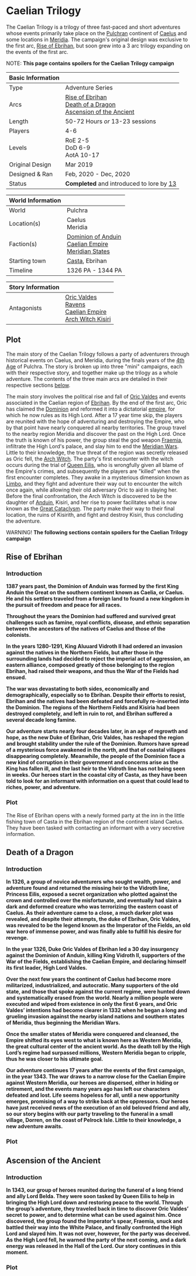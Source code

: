 # Caelian Trilogy

The Caelian Trilogy is a trilogy of three fast-paced and short adventures whose events primarily take place on the [Pulchran](../Locations/Planes/pulchra.md) continent of [Caelus](../Locations/Land/caelus.md) and some locations in [Meridia](../Locations/Land/meridia.md). The campaign's original design was exclusive to the first arc, [Rise of Ebrihan](#rise-of-ebrihan), but soon grew into a 3 arc trilogy expanding on the events of the first arc.

NOTE: **This page contains spoilers for the Caelian Trilogy campaign**

| Basic Information | |
| - | - |
| Type | Adventure Series |
| Arcs | [Rise of Ebrihan](#rise-of-ebrihan)<br>[Death of a Dragon](#death-of-a-dragon)<br>[Ascension of the Ancient](#ascension-of-the-ancient) |
| Length | 50-72 Hours *or* 13-23 sessions |
| Players | 4-6 |
| Levels | RoE 2-5<br>DoD 6-9<br>AotA 10-17 |
| Original Design | Mar 2019 |
| Designed & Ran | Feb, 2020 - Dec, 2020 |
| Status | **Completed** and introduced to lore by [13](../Characters/13/13.md)

| World Information | |
| - | - |
| World | Pulchra |
| Location(s) | Caelus<br>Meridia |
| Faction(s) | [Dominion of Anduin](../Factions/Nations/dominion_of_anduin.md)<br>[Caelian Empire](../Factions/Nations/caelian_empire.md)<br>[Meridian States](../Factions/Nations/meridian_states.md) |
| Starting town | [Casta](../Locations/Towns/casta.md), Ebrihan |
| Timeline | 1326 PA - 1344 PA |

| Story Information | |
| - | - |
| Antagonists | [Oric Valdes](../Characters/oric_valdes.md)<br>[Ravens](..//Factions/Organizations/ravens.md)<br>[Caelian Empire](../Factions/Nations/caelian_empire.md)<br>[Arch Witch Kisiri](../Characters/kisiri.md) |

## Plot

The main story of the Caelian Trilogy follows a party of adventurers through historical events on Caelus, and Meridia, during the finals years of the [4th Age](../Events/timeline.md#4th---age-of-the-ancients) of Pulchra. The story is broken up into three "mini" campaigns, each with their respective story, and together make up the trilogy as a whole adventure. The contents of the three main arcs are detailed in their respective sections [below](#rise-of-ebrihan).

The main story involves the political rise and fall of [Oric Valdes](../Characters/oric_valdes.md) and events associated in the Caelian region of [Ebrihan](../Locations/Land/caelus.md#ebrihan). By the end of the first arc, Oric has claimed the [Dominion](../Factions/Nations/dominion_of_anduin.md) and reformed it into a dictatorial [empire](../Factions/Nations/caelian_empire.md), for which he now rules as its High Lord. After a 17 year time skip, the players are reunited with the hope of adventuring and destroying the Empire, who by that point have nearly conquered all nearby territories. The group travel to the nearby region Meridia and discover the past on the High Lord. Once the truth is known of his power, the group steal the god weapon [Fraemia](../Objects/fraemia.md), infiltrate the High Lord's palace, and slay him to end the [Meridian Wars](../Events/meridian_wars.md). Little to their knowledge, the true threat of the region was secretly released as Oric fell, the [Arch Witch](../Characters/kisiri.md). The party's first encounter with the witch occurs during the trial of [Queen Eilis](../Characters/eilis_vidroth.md), who is wrongfully given all blame of the Empire's crimes, and subsequently the players are "killed" when the first encounter completes. They awake in a mysterious dimension known as [Limbo](../Locations/Planes/limbo.md), and they fight and adventure their way out to encounter the witch once again, while allowing their old adversary Oric to aid in slaying her. Before the final confrontation, the Arch Witch is discovered to be the daughter of [Anduin](../Characters/anduin_the_great.md), Kisiri, and her rise to power facilitates what is now known as the [Great Cataclysm](../Events/great_cataclysm.md). The party make their way to their final location, the ruins of Kisirith, and fight and destroy Kisiri, thus concluding the adventure.

WARNING! **The following sections contain spoilers for the Caelian Trilogy campaign**

## Rise of Ebrihan

### Introduction

**1387 years past, the Dominion of Anduin was formed by the first King Anduin the Great on the southern continent known as Caelia, or Caelus. He and his settlers traveled from a foreign land to found a new kingdom in the pursuit of freedom and peace for all races.**

**Throughout the years the Dominion had suffered and survived great challenges such as famine, royal conflicts, disease, and ethnic separation between the ancestors of the natives of Caelus and those of the colonists.**

**In the years 1280-1291, King Aluuard Vidroth II had ordered an invasion against the natives in the Northern Fields, but after those in the surrounding lands had decided to reject the imperial act of aggression, an eastern alliance, composed greatly of those belonging to the region Ebrihan, had raised their weapons, and thus the War of the Fields had ensued.**

**The war was devastating to both sides, economically and demographically, especially so to Ebrihan. Despite their efforts to resist, Ebrihan and the natives had been defeated and forcefully re-inserted into the Dominion. The regions of the Northern Fields and Kisiria had been destroyed completely, and left in ruin to rot, and Ebrihan suffered a several decade long famine.**

**Our adventure starts nearly four decades later, in an age of regrowth and hope, as the new Duke of Ebrihan, Oric Valdes, has reshaped the region and brought stability under the rule of the Dominion. Rumors have spread of a mysterious force awakened in the north, and that of coastal villages disappearing completely. Meanwhile, the people of the Dominion face a new kind of corruption in their government and concerns arise as the King has fallen ill, and the last heir to the Vidroth line has not being seen in weeks. Our heroes start in the coastal city of Casta, as they have been told to look for an informant with information on a quest that could lead to riches, power, and adventure.**

### Plot

The Rise of Ebrihan opens with a newly formed party at the inn in the little fishing town of Casta in the Ebrihan region of the continent island Caelus. They have been tasked with contacting an informant with a very secretive information.

## Death of a Dragon

### Introduction

**In 1326, a group of novice adventurers who sought wealth, power, and adventure found and returned the missing heir to the Vidroth line, Princess Eilis, exposed a secret organization who plotted against the crown and controlled over the misfortunate, and eventually had slain a dark and deformed creature who was terrorizing the eastern coast of Caelus. As their adventure came to a close, a much darker plot was revealed, and despite their attempts, the duke of Ebrihan, Oric Valdes, was revealed to be the legend known as the Imperator of the Fields, an old war hero of immense power, and was finally able to fulfill his desire for revenge.**

**In the year 1326, Duke Oric Valdes of Ebrihan led a 30 day insurgency against the Dominion of Anduin, killing King Vidroth II, supporters of the War of the Fields, establishing the Caelian Empire, and declaring himself its first leader, High Lord Valdes.**

**Over the next few years the continent of Caelus had become more militarized, industrialized, and autocratic. Many supporters of the old state, and those that spoke against the current regime, were hunted down and systematically erased from the world. Nearly a million people were executed and wiped from existence in only the first 6 years, and Oric Valdes’ intentions had become clearer in 1332 when he began a long and grueling invasion against the nearby island nations and southern states of Meridia, thus beginning the Meridian Wars.**

**Once the smaller states of Meridia were conquered and cleansed, the Empire shifted its eyes west to what is known here as Western Meridia, the great cultural center of the ancient world. As the death toll by the High Lord’s regime had surpassed millions, Western Meridia began to cripple, thus he was closer to his ultimate goal.**

**Our adventure continues 17 years after the events of the first campaign, in the year 1343. The war draws to a narrow close for the Caelian Empire against Western Meridia, our heroes are dispersed, either in hiding or retirement, and the events many years ago has left our characters defeated and lost. Life seems hopeless for all, until a new opportunity emerges, promising of a way to strike back at the oppressors. Our heroes have just received news of the execution of an old beloved friend and ally, so our story begins with our party traveling to the funeral in a small village, Dorren, on the coast of Pelrock Isle. Little to their knowledge, a new adventure awaits.**

### Plot

## Ascension of the Ancient

### Introduction

**In 1343, our group of heroes reunited during the funeral of a long friend and ally Lord Belda. They were soon tasked by Queen Eilis to help in bringing the High Lord down and restoring peace to the world. Through the group’s adventure, they traveled back in time to discover Oric Valdes’ secret to power, and to determine what can be used against him. Once discovered, the group found the Imperator’s spear, Fraemia, snuck and battled their way into the White Palace, and finally confronted the High Lord and slayed him. It was not over, however, for the party was deceived. As the High Lord fell, he warned the party of the next coming, and a dark energy was released in the Hall of the Lord. Our story continues in this moment.**

### Plot
